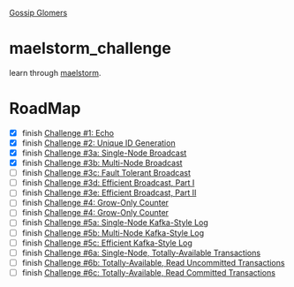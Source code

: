[Gossip Glomers](https://fly.io/static/images/gossipers.webp)

# maelstorm_challenge

learn through [maelstorm](https://fly.io/dist-sys/).

# RoadMap

- [x] finish [Challenge #1: Echo](https://fly.io/dist-sys/1/)
- [x] finish [Challenge #2: Unique ID Generation](https://fly.io/dist-sys/2/)
- [x] finish [Challenge #3a: Single-Node Broadcast](https://fly.io/dist-sys/3a/)
- [x] finish [Challenge #3b: Multi-Node Broadcast](https://fly.io/dist-sys/3b/)
- [ ] finish [Challenge #3c: Fault Tolerant Broadcast](https://fly.io/dist-sys/3c/)
- [ ] finish [Challenge #3d: Efficient Broadcast, Part I](https://fly.io/dist-sys/3c/)
- [ ] finish [Challenge #3e: Efficient Broadcast, Part II](https://fly.io/dist-sys/3e/)
- [ ] finish [Challenge #4: Grow-Only Counter](https://fly.io/dist-sys/4/)
- [ ] finish [Challenge #4: Grow-Only Counter](https://fly.io/dist-sys/4/)
- [ ] finish [Challenge #5a: Single-Node Kafka-Style Log](https://fly.io/dist-sys/5a/)
- [ ] finish [Challenge #5b: Multi-Node Kafka-Style Log](https://fly.io/dist-sys/5b/)
- [ ] finish [Challenge #5c: Efficient Kafka-Style Log](https://fly.io/dist-sys/5c/)
- [ ] finish [Challenge #6a: Single-Node, Totally-Available Transactions](https://fly.io/dist-sys/6a/)
- [ ] finish [Challenge #6b: Totally-Available, Read Uncommitted Transactions](https://fly.io/dist-sys/6b/)
- [ ] finish [Challenge #6c: Totally-Available, Read Committed Transactions](https://fly.io/dist-sys/6c/)
